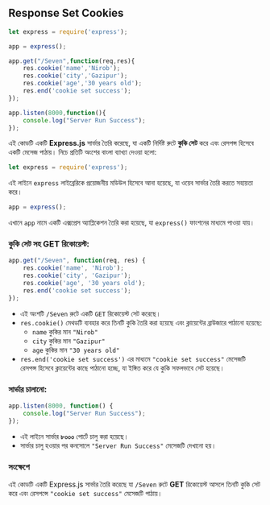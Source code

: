 ## **Response Set Cookies**

```jsx
let express = require('express');

app = express();

app.get("/Seven",function(req,res){
    res.cookie('name','Nirob');
    res.cookie('city','Gazipur');
    res.cookie('age','30 years old');
    res.end('cookie set success');
});

app.listen(8000,function(){
    console.log("Server Run Success");
});
```

এই কোডটি একটি **Express.js** সার্ভার তৈরি করেছে, যা একটি নির্দিষ্ট রুটে **কুকি সেট** করে এবং রেসপন্স হিসেবে একটি মেসেজ পাঠায়। নিচে প্রতিটি অংশের বাংলা ব্যাখ্যা দেওয়া হলো:

```jsx
let express = require('express');
```

এই লাইনে `express` লাইব্রেরিকে প্রয়োজনীয় মডিউল হিসেবে আনা হয়েছে, যা ওয়েব সার্ভার তৈরি করতে সহায়তা করে।

```jsx
app = express();
```

এখানে `app` নামে একটি এক্সপ্রেস অ্যাপ্লিকেশন তৈরি করা হয়েছে, যা `express()` ফাংশনের মাধ্যমে পাওয়া যায়।

### কুকি সেট সহ GET রিকোয়েস্ট:

```jsx
app.get("/Seven", function(req, res) {
    res.cookie('name', 'Nirob');
    res.cookie('city', 'Gazipur');
    res.cookie('age', '30 years old');
    res.end('cookie set success');
});
```

- এই অংশটি `/Seven` রুটে একটি `GET` রিকোয়েস্ট সেট করেছে।
- `res.cookie()` মেথডটি ব্যবহার করে তিনটি কুকি তৈরি করা হয়েছে এবং ক্লায়েন্টের ব্রাউজারে পাঠানো হয়েছে:
    - `name` কুকির মান `"Nirob"`
    - `city` কুকির মান `"Gazipur"`
    - `age` কুকির মান `"30 years old"`
- `res.end('cookie set success')` এর মাধ্যমে `"cookie set success"` মেসেজটি রেসপন্স হিসেবে ক্লায়েন্টের কাছে পাঠানো হচ্ছে, যা ইঙ্গিত করে যে কুকি সফলভাবে সেট হয়েছে।

### সার্ভার চালানো:

```jsx
app.listen(8000, function() {
    console.log("Server Run Success");
});
```

- এই লাইনে সার্ভার **৮০০০** পোর্টে চালু করা হয়েছে।
- সার্ভার চালু হওয়ার পর কনসোলে `"Server Run Success"` মেসেজটি দেখানো হয়।

### সংক্ষেপে

এই কোডটি একটি Express.js সার্ভার তৈরি করেছে যা `/Seven` রুটে **GET** রিকোয়েস্ট আসলে তিনটি কুকি সেট করে এবং রেসপন্সে `"cookie set success"` মেসেজটি পাঠায়।